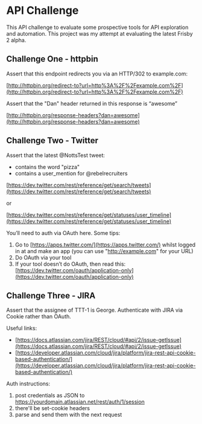 # API Challenge

This API challenge to evaluate some prospective tools for API exploration and automation. This project was my attempt at evaluating the latest Frisby 2 alpha.

## Challenge One - httpbin

Assert that this endpoint redirects you via an HTTP/302 to example.com:

[http://httpbin.org/redirect-to?url=http%3A%2F%2Fexample.com%2F](http://httpbin.org/redirect-to?url=http%3A%2F%2Fexample.com%2F)

Assert that the "Dan" header returned in this response is “awesome”

[http://httpbin.org/response-headers?dan=awesome](http://httpbin.org/response-headers?dan=awesome)

## Challenge Two - Twitter

Assert that the latest @NottsTest tweet: 

* contains the word "pizza"
* contains a user_mention for @rebelrecruiters

[https://dev.twitter.com/rest/reference/get/search/tweets](https://dev.twitter.com/rest/reference/get/search/tweets)

or

[https://dev.twitter.com/rest/reference/get/statuses/user_timeline](https://dev.twitter.com/rest/reference/get/statuses/user_timeline)

You’ll need to auth via OAuth here. Some tips:

1. Go to [https://apps.twitter.com/](https://apps.twitter.com/) whilst logged in at and make an app (you can use "http://example.com" for your URL)
2. Do OAuth via your tool
3. If your tool doesn’t do OAuth, then read this: [https://dev.twitter.com/oauth/application-only](https://dev.twitter.com/oauth/application-only)

## Challenge Three - JIRA

Assert that the assignee of TTT-1 is George. Authenticate with JIRA via Cookie rather than OAuth.

Useful links:
* [https://docs.atlassian.com/jira/REST/cloud/#api/2/issue-getIssue](https://docs.atlassian.com/jira/REST/cloud/#api/2/issue-getIssue)
* [https://developer.atlassian.com/cloud/jira/platform/jira-rest-api-cookie-based-authentication/](https://developer.atlassian.com/cloud/jira/platform/jira-rest-api-cookie-based-authentication/)

Auth instructions:
1. post credentials as JSON to https://yourdomain.atlassian.net/rest/auth/1/session
2. there'll be set-cookie headers
3. parse and send them with the next request
